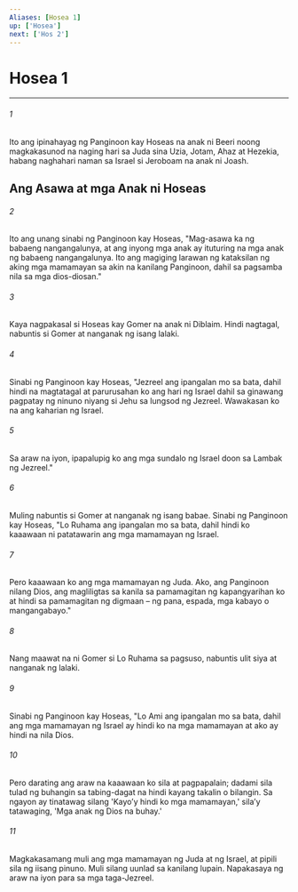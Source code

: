 ```yaml
---
Aliases: [Hosea 1]
up: ['Hosea']
next: ['Hos 2']
---
```

# Hosea 1

***


###### 1 


Ito ang ipinahayag ng Panginoon kay Hoseas na anak ni Beeri noong magkakasunod na naging hari sa Juda sina Uzia, Jotam, Ahaz at Hezekia, habang naghahari naman sa Israel si Jeroboam na anak ni Joash.

## Ang Asawa at mga Anak ni Hoseas 


###### 2 


Ito ang unang sinabi ng Panginoon kay Hoseas, "Mag-asawa ka ng babaeng nangangalunya, at ang inyong mga anak ay ituturing na mga anak ng babaeng nangangalunya. Ito ang magiging larawan ng kataksilan ng aking mga mamamayan sa akin na kanilang Panginoon, dahil sa pagsamba nila sa mga dios-diosan." 


###### 3 


Kaya nagpakasal si Hoseas kay Gomer na anak ni Diblaim. Hindi nagtagal, nabuntis si Gomer at nanganak ng isang lalaki. 


###### 4 


Sinabi ng Panginoon kay Hoseas, "Jezreel ang ipangalan mo sa bata, dahil hindi na magtatagal at parurusahan ko ang hari ng Israel dahil sa ginawang pagpatay ng ninuno niyang si Jehu sa lungsod ng Jezreel. Wawakasan ko na ang kaharian ng Israel. 


###### 5 


Sa araw na iyon, ipapalupig ko ang mga sundalo ng Israel doon sa Lambak ng Jezreel." 


###### 6 


Muling nabuntis si Gomer at nanganak ng isang babae. Sinabi ng Panginoon kay Hoseas, "Lo Ruhama ang ipangalan mo sa bata, dahil hindi ko kaaawaan ni patatawarin ang mga mamamayan ng Israel. 


###### 7 


Pero kaaawaan ko ang mga mamamayan ng Juda. Ako, ang Panginoon nilang Dios, ang magliligtas sa kanila sa pamamagitan ng kapangyarihan ko at hindi sa pamamagitan ng digmaan – ng pana, espada, mga kabayo o mangangabayo." 


###### 8 


Nang maawat na ni Gomer si Lo Ruhama sa pagsuso, nabuntis ulit siya at nanganak ng lalaki. 


###### 9 


Sinabi ng Panginoon kay Hoseas, "Lo Ami ang ipangalan mo sa bata, dahil ang mga mamamayan ng Israel ay hindi ko na mga mamamayan at ako ay hindi na nila Dios. 


###### 10 


Pero darating ang araw na kaaawaan ko sila at pagpapalain; dadami sila tulad ng buhangin sa tabing-dagat na hindi kayang takalin o bilangin. Sa ngayon ay tinatawag silang 'Kayoʼy hindi ko mga mamamayan,' silaʼy tatawaging, 'Mga anak ng Dios na buhay.' 


###### 11 


Magkakasamang muli ang mga mamamayan ng Juda at ng Israel, at pipili sila ng iisang pinuno. Muli silang uunlad sa kanilang lupain. Napakasaya ng araw na iyon para sa mga taga-Jezreel.
